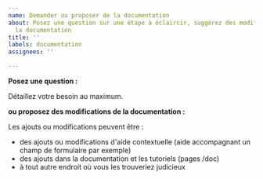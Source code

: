 ```yaml
---
name: Demander ou proposer de la documentation
about: Posez une question sur une étape à éclaircir, suggérez des modifications de
  la documentation
title: ''
labels: documentation
assignees: ''

---
```


**Posez une question :**

Détaillez votre besoin au maximum.

**ou proposez des modifications de la documentation :**

Les ajouts ou modifications peuvent être :

- des ajouts ou modifications d'aide contextuelle (aide accompagnant un champ de formulaire par exemple)
- des ajouts dans la documentation et les tutoriels (pages /doc)
- à tout autre endroit où vous les trouveriez judicieux
